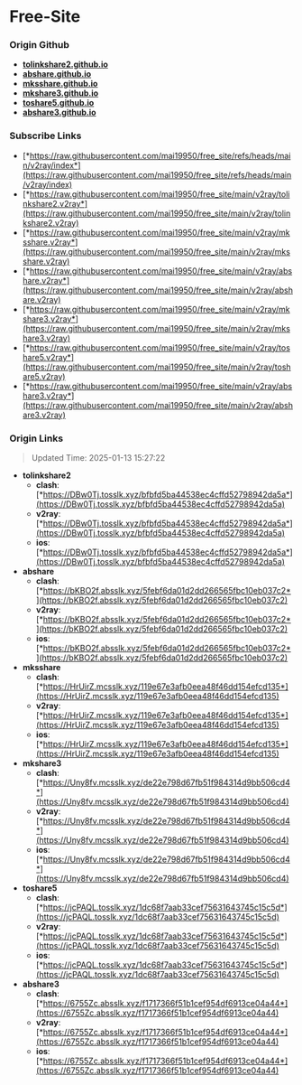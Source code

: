 # Free-Site

### Origin Github

- [**tolinkshare2.github.io**](https://github.com/tolinkshare2/tolinkshare2.github.io)
- [**abshare.github.io**](https://github.com/abshare/abshare.github.io)
- [**mksshare.github.io**](https://github.com/mksshare/mksshare.github.io)
- [**mkshare3.github.io**](https://github.com/mkshare3/mkshare3.github.io)
- [**toshare5.github.io**](https://github.com/toshare5/toshare5.github.io)
- [**abshare3.github.io**](https://github.com/abshare3/abshare3.github.io)

### Subscribe Links

- [*https://raw.githubusercontent.com/mai19950/free_site/refs/heads/main/v2ray/index*](https://raw.githubusercontent.com/mai19950/free_site/refs/heads/main/v2ray/index)
- [*https://raw.githubusercontent.com/mai19950/free_site/main/v2ray/tolinkshare2.v2ray*](https://raw.githubusercontent.com/mai19950/free_site/main/v2ray/tolinkshare2.v2ray)
- [*https://raw.githubusercontent.com/mai19950/free_site/main/v2ray/mksshare.v2ray*](https://raw.githubusercontent.com/mai19950/free_site/main/v2ray/mksshare.v2ray)
- [*https://raw.githubusercontent.com/mai19950/free_site/main/v2ray/abshare.v2ray*](https://raw.githubusercontent.com/mai19950/free_site/main/v2ray/abshare.v2ray)
- [*https://raw.githubusercontent.com/mai19950/free_site/main/v2ray/mkshare3.v2ray*](https://raw.githubusercontent.com/mai19950/free_site/main/v2ray/mkshare3.v2ray)
- [*https://raw.githubusercontent.com/mai19950/free_site/main/v2ray/toshare5.v2ray*](https://raw.githubusercontent.com/mai19950/free_site/main/v2ray/toshare5.v2ray)
- [*https://raw.githubusercontent.com/mai19950/free_site/main/v2ray/abshare3.v2ray*](https://raw.githubusercontent.com/mai19950/free_site/main/v2ray/abshare3.v2ray)

### Origin Links

> Updated Time: 2025-01-13 15:27:22

- **tolinkshare2**
  - **clash**: [*https://DBw0Tj.tosslk.xyz/bfbfd5ba44538ec4cffd52798942da5a*](https://DBw0Tj.tosslk.xyz/bfbfd5ba44538ec4cffd52798942da5a)
  - **v2ray**: [*https://DBw0Tj.tosslk.xyz/bfbfd5ba44538ec4cffd52798942da5a*](https://DBw0Tj.tosslk.xyz/bfbfd5ba44538ec4cffd52798942da5a)
  - **ios**: [*https://DBw0Tj.tosslk.xyz/bfbfd5ba44538ec4cffd52798942da5a*](https://DBw0Tj.tosslk.xyz/bfbfd5ba44538ec4cffd52798942da5a)
- **abshare**
  - **clash**: [*https://bKBO2f.absslk.xyz/5febf6da01d2dd266565fbc10eb037c2*](https://bKBO2f.absslk.xyz/5febf6da01d2dd266565fbc10eb037c2)
  - **v2ray**: [*https://bKBO2f.absslk.xyz/5febf6da01d2dd266565fbc10eb037c2*](https://bKBO2f.absslk.xyz/5febf6da01d2dd266565fbc10eb037c2)
  - **ios**: [*https://bKBO2f.absslk.xyz/5febf6da01d2dd266565fbc10eb037c2*](https://bKBO2f.absslk.xyz/5febf6da01d2dd266565fbc10eb037c2)
- **mksshare**
  - **clash**: [*https://HrUirZ.mcsslk.xyz/119e67e3afb0eea48f46dd154efcd135*](https://HrUirZ.mcsslk.xyz/119e67e3afb0eea48f46dd154efcd135)
  - **v2ray**: [*https://HrUirZ.mcsslk.xyz/119e67e3afb0eea48f46dd154efcd135*](https://HrUirZ.mcsslk.xyz/119e67e3afb0eea48f46dd154efcd135)
  - **ios**: [*https://HrUirZ.mcsslk.xyz/119e67e3afb0eea48f46dd154efcd135*](https://HrUirZ.mcsslk.xyz/119e67e3afb0eea48f46dd154efcd135)
- **mkshare3**
  - **clash**: [*https://Uny8fv.mcsslk.xyz/de22e798d67fb51f984314d9bb506cd4*](https://Uny8fv.mcsslk.xyz/de22e798d67fb51f984314d9bb506cd4)
  - **v2ray**: [*https://Uny8fv.mcsslk.xyz/de22e798d67fb51f984314d9bb506cd4*](https://Uny8fv.mcsslk.xyz/de22e798d67fb51f984314d9bb506cd4)
  - **ios**: [*https://Uny8fv.mcsslk.xyz/de22e798d67fb51f984314d9bb506cd4*](https://Uny8fv.mcsslk.xyz/de22e798d67fb51f984314d9bb506cd4)
- **toshare5**
  - **clash**: [*https://jcPAQL.tosslk.xyz/1dc68f7aab33cef75631643745c15c5d*](https://jcPAQL.tosslk.xyz/1dc68f7aab33cef75631643745c15c5d)
  - **v2ray**: [*https://jcPAQL.tosslk.xyz/1dc68f7aab33cef75631643745c15c5d*](https://jcPAQL.tosslk.xyz/1dc68f7aab33cef75631643745c15c5d)
  - **ios**: [*https://jcPAQL.tosslk.xyz/1dc68f7aab33cef75631643745c15c5d*](https://jcPAQL.tosslk.xyz/1dc68f7aab33cef75631643745c15c5d)
- **abshare3**
  - **clash**: [*https://6755Zc.absslk.xyz/f1717366f51b1cef954df6913ce04a44*](https://6755Zc.absslk.xyz/f1717366f51b1cef954df6913ce04a44)
  - **v2ray**: [*https://6755Zc.absslk.xyz/f1717366f51b1cef954df6913ce04a44*](https://6755Zc.absslk.xyz/f1717366f51b1cef954df6913ce04a44)
  - **ios**: [*https://6755Zc.absslk.xyz/f1717366f51b1cef954df6913ce04a44*](https://6755Zc.absslk.xyz/f1717366f51b1cef954df6913ce04a44)
